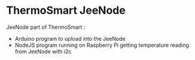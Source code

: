 ThermoSmart JeeNode
===================

JeeNode part of ThermoSmart :

 * Arduino program to upload into the JeeNode
 * NodeJS program running on Raspberry Pi getting temperature reading from JeeNode with i2c
